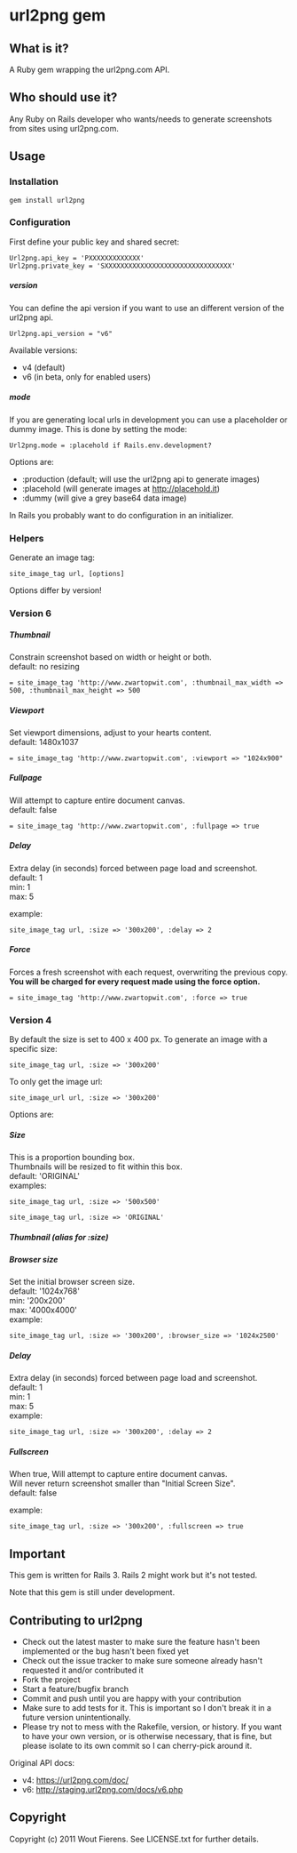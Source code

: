 # url2png gem

## What is it?
A Ruby gem wrapping the url2png.com API.

## Who should use it?
Any Ruby on Rails developer who wants/needs to generate screenshots from sites using url2png.com.

## Usage

### Installation

    gem install url2png


### Configuration

First define your public key and shared secret:

    Url2png.api_key = 'PXXXXXXXXXXXXX'
    Url2png.private_key = 'SXXXXXXXXXXXXXXXXXXXXXXXXXXXXXXXX'

##### version
You can define the api version if you want to use an different version of the url2png api. 
	
	Url2png.api_version = "v6"

Available versions:

* v4 (default)
* v6 (in beta, only for enabled users)


##### mode
If you are generating local urls in development you can use a placeholder or dummy image.
This is done by setting the mode:

    Url2png.mode = :placehold if Rails.env.development?

Options are:

* :production (default; will use the url2png api to generate images)
* :placehold (will generate images at http://placehold.it)
* :dummy (will give a grey base64 data image)

In Rails you probably want to do configuration in an initializer.


### Helpers

Generate an image tag:

    site_image_tag url, [options]


Options differ by version!


### Version 6

##### Thumbnail
Constrain screenshot based on width or height or both.<br>
default: no resizing
		
	= site_image_tag 'http://www.zwartopwit.com', :thumbnail_max_width => 500, :thumbnail_max_height => 500
	

##### Viewport
Set viewport dimensions, adjust to your hearts content.<br>
default: 1480x1037
	
	= site_image_tag 'http://www.zwartopwit.com', :viewport => "1024x900"


##### Fullpage
Will attempt to capture entire document canvas.<br>
default: false
	
	= site_image_tag 'http://www.zwartopwit.com', :fullpage => true
	

##### Delay
Extra delay (in seconds) forced between page load and screenshot.<br>
default: 1<br>
min: 1<br>
max: 5<br>

example:
		
	site_image_tag url, :size => '300x200', :delay => 2
	
	
##### Force
Forces a fresh screenshot with each request, overwriting the previous copy.<br>
**You will be charged for every request made using the force option.**
	
	= site_image_tag 'http://www.zwartopwit.com', :force => true

	
### Version 4

By default the size is set to 400 x 400 px.
To generate an image with a specific size:

    site_image_tag url, :size => '300x200'

To only get the image url:

    site_image_url url, :size => '300x200'

Options are:

##### Size
This is a proportion bounding box.<br>
Thumbnails will be resized to fit within this box.<br>
default: 'ORIGINAL'<br>
examples:

    site_image_tag url, :size => '500x500'

    site_image_tag url, :size => 'ORIGINAL'

##### Thumbnail (alias for :size)

##### Browser size
Set the initial browser screen size.<br>
default: '1024x768'<br>
min: '200x200'<br>
max: '4000x4000'<br>
example:
    
    site_image_tag url, :size => '300x200', :browser_size => '1024x2500'

##### Delay
Extra delay (in seconds) forced between page load and screenshot.<br>
default: 1<br>
min: 1<br>
max: 5<br>
example:

	site_image_tag url, :size => '300x200', :delay => 2

##### Fullscreen
When true, Will attempt to capture entire document canvas.<br>
Will never return screenshot smaller than "Initial Screen Size".<br>
default: false<br>

example:

    site_image_tag url, :size => '300x200', :fullscreen => true



## Important

This gem is written for Rails 3.
Rails 2 might work but it's not tested.

Note that this gem is still under development.


## Contributing to url2png
 
* Check out the latest master to make sure the feature hasn't been implemented or the bug hasn't been fixed yet
* Check out the issue tracker to make sure someone already hasn't requested it and/or contributed it
* Fork the project
* Start a feature/bugfix branch
* Commit and push until you are happy with your contribution
* Make sure to add tests for it. This is important so I don't break it in a future version unintentionally.
* Please try not to mess with the Rakefile, version, or history. If you want to have your own version, or is otherwise necessary, that is fine, but please isolate to its own commit so I can cherry-pick around it.

Original API docs: 

* v4: https://url2png.com/doc/
* v6: http://staging.url2png.com/docs/v6.php


## Copyright

Copyright (c) 2011 Wout Fierens. See LICENSE.txt for
further details.












